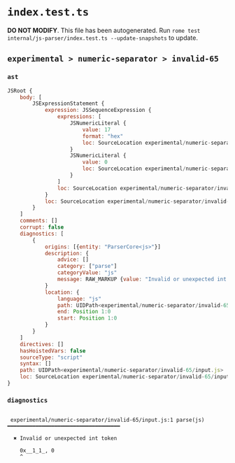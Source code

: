 # `index.test.ts`

**DO NOT MODIFY**. This file has been autogenerated. Run `rome test internal/js-parser/index.test.ts --update-snapshots` to update.

## `experimental > numeric-separator > invalid-65`

### `ast`

```javascript
JSRoot {
	body: [
		JSExpressionStatement {
			expression: JSSequenceExpression {
				expressions: [
					JSNumericLiteral {
						value: 17
						format: "hex"
						loc: SourceLocation experimental/numeric-separator/invalid-65/input.js 1:0-1:8
					}
					JSNumericLiteral {
						value: 0
						loc: SourceLocation experimental/numeric-separator/invalid-65/input.js 1:10-1:11
					}
				]
				loc: SourceLocation experimental/numeric-separator/invalid-65/input.js 1:0-1:11
			}
			loc: SourceLocation experimental/numeric-separator/invalid-65/input.js 1:0-1:11
		}
	]
	comments: []
	corrupt: false
	diagnostics: [
		{
			origins: [{entity: "ParserCore<js>"}]
			description: {
				advice: []
				category: ["parse"]
				categoryValue: "js"
				message: RAW_MARKUP {value: "Invalid or unexpected int token"}
			}
			location: {
				language: "js"
				path: UIDPath<experimental/numeric-separator/invalid-65/input.js>
				end: Position 1:0
				start: Position 1:0
			}
		}
	]
	directives: []
	hasHoistedVars: false
	sourceType: "script"
	syntax: []
	path: UIDPath<experimental/numeric-separator/invalid-65/input.js>
	loc: SourceLocation experimental/numeric-separator/invalid-65/input.js 1:0-2:0
}
```

### `diagnostics`

```

 experimental/numeric-separator/invalid-65/input.js:1 parse(js) ━━━━━━━━━━━━━━━━━━━━━━━━━━━━━━━━━━━━

  ✖ Invalid or unexpected int token

    0x__1_1_, 0
    ^


```
